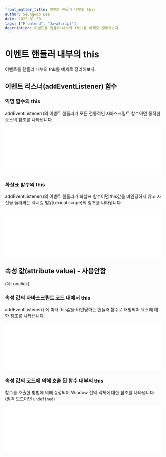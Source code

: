 ```yaml
---
front_matter_title: 이벤트 핸들러 내부의 this
author: Seungwoo Lee
date: 2022-01-30
tags: ["Frontend", "JavaScript"]
description: 이벤트를 핸들러 내부의 this를 예제로 정리해보자.
---
```


# 이벤트 핸들러 내부의 this

이벤트를 핸들러 내부의 this를 예제로 정리해보자.

## 이벤트 리스너(addEventListener) 함수

### 익명 함수의 this

addEventListener()의 이벤트 핸들러가 모든 전통적인 자바스크립트 함수이면 동작한 요소의 참조를 나타냅니다.

<iframe width="100%" height="150" src="//jsfiddle.net/seungwoo321/b9vz06ao/embedded/result/" allowfullscreen="allowfullscreen" allowpaymentrequest frameborder="0"></iframe>

### 화살표 함수의 this

addEventListener()의 이벤트 핸들러가 화살표 함수이면 this값을 바인딩하지 않고 자신을 둘러싸는 렉시컬 범위(lexical scope)의 참조를 나타냅니다.

<iframe width="100%" height="150" src="//jsfiddle.net/seungwoo321/dzs3bv9h/embedded/result/" allowfullscreen="allowfullscreen" allowpaymentrequest frameborder="0"></iframe>

## 속성 값(attribute value) - 사용안함

(예: onclick)

### 속성 값의 자바스크립트 코드 내에서 this

addEventListener() 에 따라 this값을 바인딩하는 핸들러 함수로 래핑되어 요소에 대한 참조를 나타냅니다.

<iframe width="100%" height="150" src="//jsfiddle.net/seungwoo321/5z3d4kb0/embedded/result/" allowfullscreen="allowfullscreen" allowpaymentrequest frameborder="0"></iframe>

### 속성 값의 코드에 의해 호출 된 함수 내부의 this

함수를 호출한 방법에 의해 결정되어 Window 전역 객체에 대한 참조를 나타냅니다. (엄격 모드이면 `undefined`)

<iframe width="100%" height="150" src="//jsfiddle.net/seungwoo321/fetypau7/embedded/result/" allowfullscreen="allowfullscreen" allowpaymentrequest frameborder="0"></iframe>
